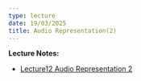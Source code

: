 ```yaml
---
type: lecture
date: 19/03/2025
title: Audio Representation(2)
---
```

**Lecture Notes:**
- [Lecture12 Audio Representation 2](https://drive.google.com/file/d/1XpH6u-BoKVZCqlCgCaHXGDDb-J7wwhDJ/view?usp=sharing)
